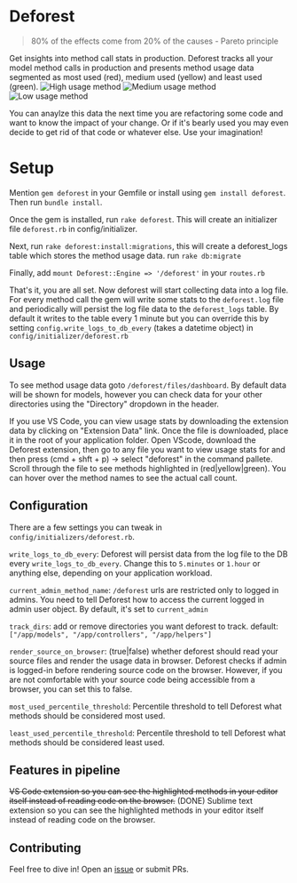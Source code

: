 # Deforest
> 80% of the effects come from 20% of the causes - Pareto principle

Get insights into method call stats in production. Deforest tracks all your model method calls in production and presents method usage data segmented as most used (red), medium used (yellow) and least used (green).
![High usage method](https://user-images.githubusercontent.com/1737753/218310194-68913ce3-75b9-49c4-aead-ab5eaa5185c0.png)
![Medium usage method](https://user-images.githubusercontent.com/1737753/218310233-81951339-c364-4d85-92f8-da3dbb012c78.png)
![Low usage method](https://user-images.githubusercontent.com/1737753/218310273-a3a68516-bbe8-41e3-bbc2-2fbbf67d1511.png)

You can anaylze this data the next time you are refactoring some code and want to know the impact of your change. Or if it's bearly used you may even decide to get rid of that code or whatever else. Use your imagination!

# Setup
Mention `gem deforest` in your Gemfile or install using `gem install deforest`. Then run `bundle install`.

Once the gem is installed, run `rake deforest`. This will create an initializer file `deforest.rb` in config/initializer.

Next, run `rake deforest:install:migrations`, this will create a deforest_logs table which stores the method usage data.
run `rake db:migrate`

Finally, add `mount Deforest::Engine => '/deforest'` in your `routes.rb`

That's it, you are all set. Now deforest will start collecting data into a log file. For every method call the gem will write some stats to the `deforest.log` file and periodically will persist the log file data to the `deforest_logs` table. By default it writes to the table every 1 minute but you can override this by setting `config.write_logs_to_db_every` (takes a datetime object) in `config/initializer/deforest.rb` 

## Usage
To see method usage data goto `/deforest/files/dashboard`. By default data will be shown for models, however you can check data for your other directories using the "Directory" dropdown in the header.

If you use VS Code, you can view usage stats by downloading the extension data by clicking on "Extension Data" link. Once the file is downloaded, place it in the root of your application folder. Open VScode, download the Deforest extension, then go to any file you want to view usage stats for and then press (cmd + shft + p) -> select "deforest" in the command pallete. Scroll through the file to see methods highlighted in (red|yellow|green). You can hover over the method names to see the actual call count.

## Configuration
There are a few settings you can tweak in `config/initializers/deforest.rb`.

`write_logs_to_db_every`: Deforest will persist data from the log file to the DB every `write_logs_to_db_every`. Change this to `5.minutes` or `1.hour` or anything else, depending on your application workload.

`current_admin_method_name`: `/deforest` urls are restricted only to logged in admins. You need to tell Deforest how to access the current logged in admin user object. By default, it's set to `current_admin`

`track_dirs`: add or remove directories you want deforest to track. default: `["/app/models", "/app/controllers", "/app/helpers"]`

`render_source_on_browser`: (true|false) whether deforest should read your source files and render the usage data in browser. Deforest checks if admin is logged-in before rendering source code on the browser. However, if you are not comfortable with your source code being accessible from a browser, you can set this to false.

`most_used_percentile_threshold`: Percentile threshold to tell Deforest what methods should be considered most used.

`least_used_percentile_threshold`: Percentile threshold to tell Deforest what methods should be considered least used.

## Features in pipeline
~~VS Code extension so you can see the highlighted methods in your editor itself instead of reading code on the browser.~~ (DONE)
Sublime text extension so you can see the highlighted methods in your editor itself instead of reading code on the browser.

## Contributing
Feel free to dive in! Open an <a href="https://github.com/blackblood/deforest/issues">issue</a> or submit PRs.